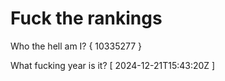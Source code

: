 # Fuck the rankings

Who the hell am I?
{ 10335277 }

What fucking year is it?
[ 2024-12-21T15:43:20Z ]
